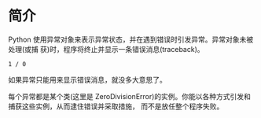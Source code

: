 # 简介

Python 使用异常对象来表示异常状态，并在遇到错误时引发异常。异常对象未被处理(或捕 获)时，程序将终止并显示一条错误消息(traceback)。

<div class="run"></div>

```python3
1 / 0
```

如果异常只能用来显示错误消息，就没多大意思了。

每个异常都是某个类(这里是 ZeroDivisionError)的实例。你能以各种方式引发和捕获这些实例，从而逮住错误并采取措施， 而不是放任整个程序失败。
